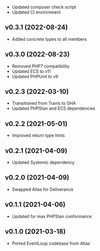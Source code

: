 * Updated composer check script
* Updated CI environment

## v0.3.1 (2022-08-24)
* Added concrete types to all members

## v0.3.0 (2022-08-23)
* Removed PHP7 compatibility
* Updated ECS to v11
* Updated PHPUnit to v9

## v0.2.3 (2022-03-10)
* Transitioned from Travis to GHA
* Updated PHPStan and ECS dependencies

## v0.2.2 (2021-05-01)
* Improved return type hints

## v0.2.1 (2021-04-09)
* Updated Systemic dependency

## v0.2.0 (2021-04-09)
* Swapped Atlas for Deliverance

## v0.1.1 (2021-04-06)
* Updated for max PHPStan conformance

## v0.1.0 (2021-03-18)
* Ported EventLoop codebase from Atlas
